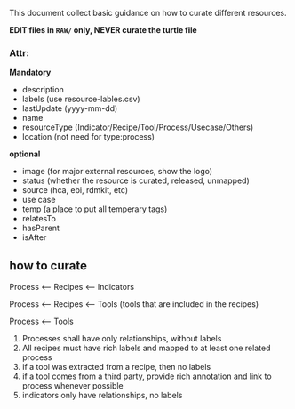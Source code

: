 This document collect basic guidance on how to curate different resources.

__EDIT files in `RAW/` only, NEVER curate the turtle file__

### Attr:
__Mandatory__
- description
- labels (use resource-lables.csv)
- lastUpdate (yyyy-mm-dd)
- name
- resourceType (Indicator/Recipe/Tool/Process/Usecase/Others)
- location (not need for type:process)


__optional__
- image (for major external resources, show the logo)
- status (whether the resource is curated, released, unmapped)
- source (hca, ebi, rdmkit, etc)
- use case
- temp (a place to put all temperary tags)
- relatesTo
- hasParent
- isAfter
## how to curate
Process <-- Recipes <-- Indicators  

Process <-- Recipes <-- Tools (tools that are included in the recipes)

Process <-- Tools
1. Processes shall have only relationships, without labels
2. All recipes must have rich labels and mapped to at least one related process
3. if a tool was extracted from a recipe, then no labels
4. if a tool comes from a third party, provide rich annotation and link to process whenever possible
5. indicators only have relationships, no labels
